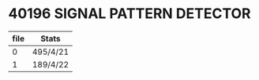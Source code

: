 # 40196 SIGNAL PATTERN DETECTOR

| file | Stats     |
|------|-----------|
| 0    | 495/4/21 |
| 1    | 189/4/22 |

